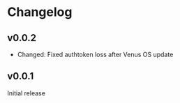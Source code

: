 # Changelog

## v0.0.2
* Changed: Fixed authtoken loss after Venus OS update

## v0.0.1
Initial release
